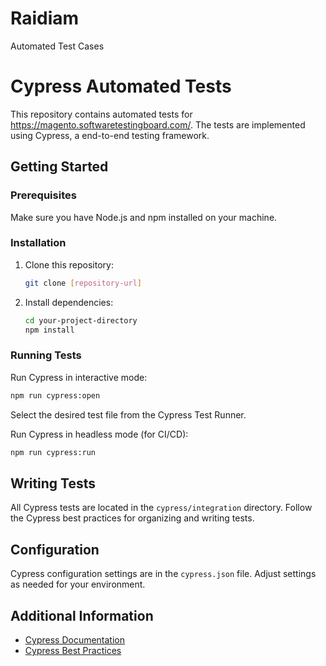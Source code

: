 # Raidiam
Automated Test Cases

# Cypress Automated Tests

This repository contains automated tests for     https://magento.softwaretestingboard.com/. The tests are implemented using Cypress, a end-to-end testing framework.

## Getting Started

### Prerequisites

Make sure you have Node.js and npm installed on your machine.

### Installation

1. Clone this repository:

   ```bash
   git clone [repository-url]
   ```

2. Install dependencies:

   ```bash
   cd your-project-directory
   npm install
   ```

### Running Tests

Run Cypress in interactive mode:

```bash
npm run cypress:open
```

Select the desired test file from the Cypress Test Runner.

Run Cypress in headless mode (for CI/CD):

```bash
npm run cypress:run
```

## Writing Tests

All Cypress tests are located in the `cypress/integration` directory. Follow the Cypress best practices for organizing and writing tests.

## Configuration

Cypress configuration settings are in the `cypress.json` file. Adjust settings as needed for your environment.

## Additional Information

- [Cypress Documentation](https://docs.cypress.io)
- [Cypress Best Practices](https://docs.cypress.io/guides/references/best-practices.html)
